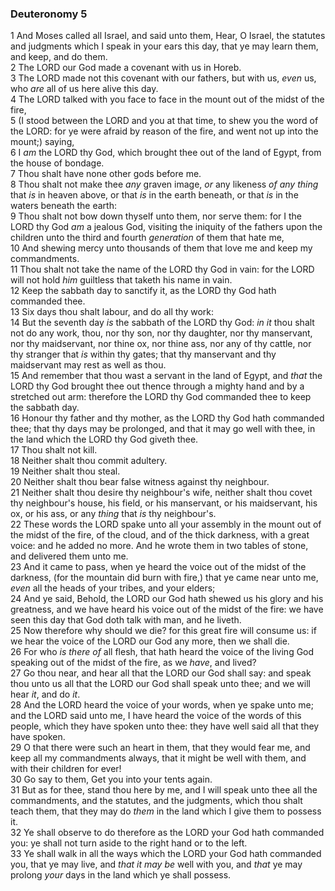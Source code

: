 ### Deuteronomy 5

1 And Moses called all Israel, and said unto them, Hear, O Israel, the statutes and judgments which I speak in your ears this day, that ye may learn them, and keep, and do them.  
2 The LORD our God made a covenant with us in Horeb.  
3 The LORD made not this covenant with our fathers, but with us, *even* us, who *are* all of us here alive this day.  
4 The LORD talked with you face to face in the mount out of the midst of the fire,  
5 (I stood between the LORD and you at that time, to shew you the word of the LORD: for ye were afraid by reason of the fire, and went not up into the mount;) saying,  
6 I *am* the LORD thy God, which brought thee out of the land of Egypt, from the house of bondage.  
7 Thou shalt have none other gods before me.  
8 Thou shalt not make thee *any* graven image, *or* any likeness *of any thing* that *is* in heaven above, or that *is* in the earth beneath, or that *is* in the waters beneath the earth:  
9 Thou shalt not bow down thyself unto them, nor serve them: for I the LORD thy God *am* a jealous God, visiting the iniquity of the fathers upon the children unto the third and fourth *generation* of them that hate me,  
10 And shewing mercy unto thousands of them that love me and keep my commandments.  
11 Thou shalt not take the name of the LORD thy God in vain: for the LORD will not hold *him* guiltless that taketh his name in vain.  
12 Keep the sabbath day to sanctify it, as the LORD thy God hath commanded thee.  
13 Six days thou shalt labour, and do all thy work:  
14 But the seventh day *is* the sabbath of the LORD thy God: *in it* thou shalt not do any work, thou, nor thy son, nor thy daughter, nor thy manservant, nor thy maidservant, nor thine ox, nor thine ass, nor any of thy cattle, nor thy stranger that *is* within thy gates; that thy manservant and thy maidservant may rest as well as thou.  
15 And remember that thou wast a servant in the land of Egypt, and *that* the LORD thy God brought thee out thence through a mighty hand and by a stretched out arm: therefore the LORD thy God commanded thee to keep the sabbath day.  
16 Honour thy father and thy mother, as the LORD thy God hath commanded thee; that thy days may be prolonged, and that it may go well with thee, in the land which the LORD thy God giveth thee.  
17 Thou shalt not kill.  
18 Neither shalt thou commit adultery.  
19 Neither shalt thou steal.  
20 Neither shalt thou bear false witness against thy neighbour.  
21 Neither shalt thou desire thy neighbour's wife, neither shalt thou covet thy neighbour's house, his field, or his manservant, or his maidservant, his ox, or his ass, or any *thing* that *is* thy neighbour's.  
22 These words the LORD spake unto all your assembly in the mount out of the midst of the fire, of the cloud, and of the thick darkness, with a great voice: and he added no more. And he wrote them in two tables of stone, and delivered them unto me.  
23 And it came to pass, when ye heard the voice out of the midst of the darkness, (for the mountain did burn with fire,) that ye came near unto me, *even* all the heads of your tribes, and your elders;  
24 And ye said, Behold, the LORD our God hath shewed us his glory and his greatness, and we have heard his voice out of the midst of the fire: we have seen this day that God doth talk with man, and he liveth.  
25 Now therefore why should we die? for this great fire will consume us: if we hear the voice of the LORD our God any more, then we shall die.  
26 For who *is there of* all flesh, that hath heard the voice of the living God speaking out of the midst of the fire, as we *have*, and lived?  
27 Go thou near, and hear all that the LORD our God shall say: and speak thou unto us all that the LORD our God shall speak unto thee; and we will hear *it*, and do *it*.  
28 And the LORD heard the voice of your words, when ye spake unto me; and the LORD said unto me, I have heard the voice of the words of this people, which they have spoken unto thee: they have well said all that they have spoken.  
29 O that there were such an heart in them, that they would fear me, and keep all my commandments always, that it might be well with them, and with their children for ever!  
30 Go say to them, Get you into your tents again.  
31 But as for thee, stand thou here by me, and I will speak unto thee all the commandments, and the statutes, and the judgments, which thou shalt teach them, that they may do *them* in the land which I give them to possess it.  
32 Ye shall observe to do therefore as the LORD your God hath commanded you: ye shall not turn aside to the right hand or to the left.  
33 Ye shall walk in all the ways which the LORD your God hath commanded you, that ye may live, and *that it may be* well with you, and *that* ye may prolong *your* days in the land which ye shall possess.  

